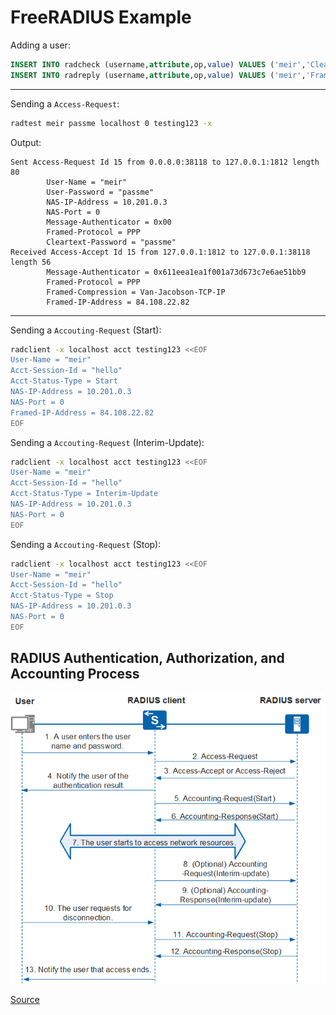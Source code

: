 # FreeRADIUS Example

Adding a user:

```sql
INSERT INTO radcheck (username,attribute,op,value) VALUES ('meir','Cleartext-Password',':=','passme');
INSERT INTO radreply (username,attribute,op,value) VALUES ('meir','Framed-IP-Address',':=','84.108.22.82');
```

---

Sending a `Access-Request`:

```bash
radtest meir passme localhost 0 testing123 -x
```

Output:

```
Sent Access-Request Id 15 from 0.0.0.0:38118 to 127.0.0.1:1812 length 80
        User-Name = "meir"
        User-Password = "passme"
        NAS-IP-Address = 10.201.0.3
        NAS-Port = 0
        Message-Authenticator = 0x00
        Framed-Protocol = PPP
        Cleartext-Password = "passme"
Received Access-Accept Id 15 from 127.0.0.1:1812 to 127.0.0.1:38118 length 56
        Message-Authenticator = 0x611eea1ea1f001a73d673c7e6ae51bb9
        Framed-Protocol = PPP
        Framed-Compression = Van-Jacobson-TCP-IP
        Framed-IP-Address = 84.108.22.82
```

---

Sending a `Accouting-Request` (Start):

```bash
radclient -x localhost acct testing123 <<EOF
User-Name = "meir"
Acct-Session-Id = "hello"
Acct-Status-Type = Start
NAS-IP-Address = 10.201.0.3
NAS-Port = 0
Framed-IP-Address = 84.108.22.82
EOF
```

Sending a `Accouting-Request` (Interim-Update):

```bash
radclient -x localhost acct testing123 <<EOF
User-Name = "meir"
Acct-Session-Id = "hello"
Acct-Status-Type = Interim-Update
NAS-IP-Address = 10.201.0.3
NAS-Port = 0
EOF
```

Sending a `Accouting-Request` (Stop):

```bash
radclient -x localhost acct testing123 <<EOF
User-Name = "meir"
Acct-Session-Id = "hello"
Acct-Status-Type = Stop
NAS-IP-Address = 10.201.0.3
NAS-Port = 0
EOF
```

## RADIUS Authentication, Authorization, and Accounting Process

![RADIUS Authentication, Authorization, and Accounting Process](./radius-protocol.png)

[Source](https://support.huawei.com/enterprise/en/doc/EDOC1100086516/5d7d8319/how-does-radius-work)
